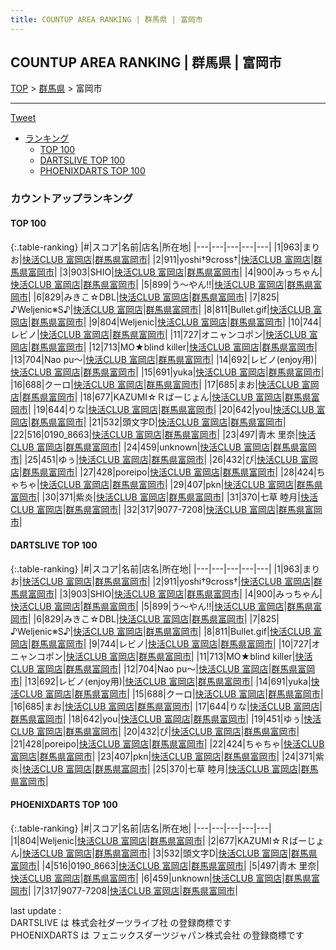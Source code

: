 ```yaml
---
title: COUNTUP AREA RANKING | 群馬県 | 富岡市
---
```

## COUNTUP AREA RANKING | 群馬県 | 富岡市

[TOP](/darts/rank/) > [群馬県](/darts/rank/群馬県/) > 富岡市

___

<a href="https://twitter.com/share?ref_src=twsrc%5Etfw" data-text="COUNTUP AREA RANKING | 群馬県富岡市" class="twitter-share-button" data-hashtags="DARTSLIVE,PHOENIXDARTS,darts,ダーツ" data-show-count="false">Tweet</a>

* [ランキング](#カウントアップランキング)
    * [TOP 100](#top-100)
    * [DARTSLIVE TOP 100](#dartslive-top-100)
    * [PHOENIXDARTS TOP 100](#phoenixdarts-top-100)

### カウントアップランキング

#### TOP 100



{:.table-ranking}
|#|スコア|名前|店名|所在地|
|---|---|---|---|---|
|1|963|<span class="rank-name-dl">まりお</span>|<a href="https://search.dartslive.com/jp/shop/9c7f5ce35825a10125d56fb0e5c39bac">快活CLUB 富岡店</a>|<a href="/darts/rank/群馬県/富岡市">群馬県富岡市</a>|
|2|911|<span class="rank-name-dl">yoshi†9cross†</span>|<a href="https://search.dartslive.com/jp/shop/9c7f5ce35825a10125d56fb0e5c39bac">快活CLUB 富岡店</a>|<a href="/darts/rank/群馬県/富岡市">群馬県富岡市</a>|
|3|903|<span class="rank-name-dl">SHIO</span>|<a href="https://search.dartslive.com/jp/shop/9c7f5ce35825a10125d56fb0e5c39bac">快活CLUB 富岡店</a>|<a href="/darts/rank/群馬県/富岡市">群馬県富岡市</a>|
|4|900|<span class="rank-name-dl">みっちゃん</span>|<a href="https://search.dartslive.com/jp/shop/9c7f5ce35825a10125d56fb0e5c39bac">快活CLUB 富岡店</a>|<a href="/darts/rank/群馬県/富岡市">群馬県富岡市</a>|
|5|899|<span class="rank-name-dl">う～やん!!</span>|<a href="https://search.dartslive.com/jp/shop/9c7f5ce35825a10125d56fb0e5c39bac">快活CLUB 富岡店</a>|<a href="/darts/rank/群馬県/富岡市">群馬県富岡市</a>|
|6|829|<span class="rank-name-dl">みきこ☆DBL</span>|<a href="https://search.dartslive.com/jp/shop/9c7f5ce35825a10125d56fb0e5c39bac">快活CLUB 富岡店</a>|<a href="/darts/rank/群馬県/富岡市">群馬県富岡市</a>|
|7|825|<span class="rank-name-dl">♪Weljenic※S♪</span>|<a href="https://search.dartslive.com/jp/shop/9c7f5ce35825a10125d56fb0e5c39bac">快活CLUB 富岡店</a>|<a href="/darts/rank/群馬県/富岡市">群馬県富岡市</a>|
|8|811|<span class="rank-name-dl">Bullet.gif</span>|<a href="https://search.dartslive.com/jp/shop/9c7f5ce35825a10125d56fb0e5c39bac">快活CLUB 富岡店</a>|<a href="/darts/rank/群馬県/富岡市">群馬県富岡市</a>|
|9|804|<span class="rank-name-pd">Weljenic</span>|<a href="https://vs.phoenixdarts.com/jp/shop/shopDetailInfo/s_79757?s_seq=79757">快活CLUB 富岡店</a>|<a href="/darts/rank/群馬県/富岡市">群馬県富岡市</a>|
|10|744|<span class="rank-name-dl">レビノ</span>|<a href="https://search.dartslive.com/jp/shop/9c7f5ce35825a10125d56fb0e5c39bac">快活CLUB 富岡店</a>|<a href="/darts/rank/群馬県/富岡市">群馬県富岡市</a>|
|11|727|<span class="rank-name-dl">オニャンコポン</span>|<a href="https://search.dartslive.com/jp/shop/9c7f5ce35825a10125d56fb0e5c39bac">快活CLUB 富岡店</a>|<a href="/darts/rank/群馬県/富岡市">群馬県富岡市</a>|
|12|713|<span class="rank-name-dl">MO★blind killer</span>|<a href="https://search.dartslive.com/jp/shop/9c7f5ce35825a10125d56fb0e5c39bac">快活CLUB 富岡店</a>|<a href="/darts/rank/群馬県/富岡市">群馬県富岡市</a>|
|13|704|<span class="rank-name-dl">Nao pu〜</span>|<a href="https://search.dartslive.com/jp/shop/9c7f5ce35825a10125d56fb0e5c39bac">快活CLUB 富岡店</a>|<a href="/darts/rank/群馬県/富岡市">群馬県富岡市</a>|
|14|692|<span class="rank-name-dl">レビノ(enjoy用)</span>|<a href="https://search.dartslive.com/jp/shop/9c7f5ce35825a10125d56fb0e5c39bac">快活CLUB 富岡店</a>|<a href="/darts/rank/群馬県/富岡市">群馬県富岡市</a>|
|15|691|<span class="rank-name-dl">yuka</span>|<a href="https://search.dartslive.com/jp/shop/9c7f5ce35825a10125d56fb0e5c39bac">快活CLUB 富岡店</a>|<a href="/darts/rank/群馬県/富岡市">群馬県富岡市</a>|
|16|688|<span class="rank-name-dl">クーロ</span>|<a href="https://search.dartslive.com/jp/shop/9c7f5ce35825a10125d56fb0e5c39bac">快活CLUB 富岡店</a>|<a href="/darts/rank/群馬県/富岡市">群馬県富岡市</a>|
|17|685|<span class="rank-name-dl">まお</span>|<a href="https://search.dartslive.com/jp/shop/9c7f5ce35825a10125d56fb0e5c39bac">快活CLUB 富岡店</a>|<a href="/darts/rank/群馬県/富岡市">群馬県富岡市</a>|
|18|677|<span class="rank-name-pd">KAZUMI☆Ｒばーじょん</span>|<a href="https://vs.phoenixdarts.com/jp/shop/shopDetailInfo/s_79757?s_seq=79757">快活CLUB 富岡店</a>|<a href="/darts/rank/群馬県/富岡市">群馬県富岡市</a>|
|19|644|<span class="rank-name-dl">りな</span>|<a href="https://search.dartslive.com/jp/shop/9c7f5ce35825a10125d56fb0e5c39bac">快活CLUB 富岡店</a>|<a href="/darts/rank/群馬県/富岡市">群馬県富岡市</a>|
|20|642|<span class="rank-name-dl">you</span>|<a href="https://search.dartslive.com/jp/shop/9c7f5ce35825a10125d56fb0e5c39bac">快活CLUB 富岡店</a>|<a href="/darts/rank/群馬県/富岡市">群馬県富岡市</a>|
|21|532|<span class="rank-name-pd">頭文字D</span>|<a href="https://vs.phoenixdarts.com/jp/shop/shopDetailInfo/s_79757?s_seq=79757">快活CLUB 富岡店</a>|<a href="/darts/rank/群馬県/富岡市">群馬県富岡市</a>|
|22|516|<span class="rank-name-pd">0190_8663</span>|<a href="https://vs.phoenixdarts.com/jp/shop/shopDetailInfo/s_79757?s_seq=79757">快活CLUB 富岡店</a>|<a href="/darts/rank/群馬県/富岡市">群馬県富岡市</a>|
|23|497|<span class="rank-name-pd">青木 里奈</span>|<a href="https://vs.phoenixdarts.com/jp/shop/shopDetailInfo/s_79757?s_seq=79757">快活CLUB 富岡店</a>|<a href="/darts/rank/群馬県/富岡市">群馬県富岡市</a>|
|24|459|<span class="rank-name-pd">unknown</span>|<a href="https://vs.phoenixdarts.com/jp/shop/shopDetailInfo/s_79757?s_seq=79757">快活CLUB 富岡店</a>|<a href="/darts/rank/群馬県/富岡市">群馬県富岡市</a>|
|25|451|<span class="rank-name-dl">ゆぅ</span>|<a href="https://search.dartslive.com/jp/shop/9c7f5ce35825a10125d56fb0e5c39bac">快活CLUB 富岡店</a>|<a href="/darts/rank/群馬県/富岡市">群馬県富岡市</a>|
|26|432|<span class="rank-name-dl">ぴ</span>|<a href="https://search.dartslive.com/jp/shop/9c7f5ce35825a10125d56fb0e5c39bac">快活CLUB 富岡店</a>|<a href="/darts/rank/群馬県/富岡市">群馬県富岡市</a>|
|27|428|<span class="rank-name-dl">poreipo</span>|<a href="https://search.dartslive.com/jp/shop/9c7f5ce35825a10125d56fb0e5c39bac">快活CLUB 富岡店</a>|<a href="/darts/rank/群馬県/富岡市">群馬県富岡市</a>|
|28|424|<span class="rank-name-dl">ちゃちゃ</span>|<a href="https://search.dartslive.com/jp/shop/9c7f5ce35825a10125d56fb0e5c39bac">快活CLUB 富岡店</a>|<a href="/darts/rank/群馬県/富岡市">群馬県富岡市</a>|
|29|407|<span class="rank-name-dl">pkn</span>|<a href="https://search.dartslive.com/jp/shop/9c7f5ce35825a10125d56fb0e5c39bac">快活CLUB 富岡店</a>|<a href="/darts/rank/群馬県/富岡市">群馬県富岡市</a>|
|30|371|<span class="rank-name-dl">紫炎</span>|<a href="https://search.dartslive.com/jp/shop/9c7f5ce35825a10125d56fb0e5c39bac">快活CLUB 富岡店</a>|<a href="/darts/rank/群馬県/富岡市">群馬県富岡市</a>|
|31|370|<span class="rank-name-dl">七草 睦月</span>|<a href="https://search.dartslive.com/jp/shop/9c7f5ce35825a10125d56fb0e5c39bac">快活CLUB 富岡店</a>|<a href="/darts/rank/群馬県/富岡市">群馬県富岡市</a>|
|32|317|<span class="rank-name-pd">9077-7208</span>|<a href="https://vs.phoenixdarts.com/jp/shop/shopDetailInfo/s_79757?s_seq=79757">快活CLUB 富岡店</a>|<a href="/darts/rank/群馬県/富岡市">群馬県富岡市</a>|


#### DARTSLIVE TOP 100



{:.table-ranking}
|#|スコア|名前|店名|所在地|
|---|---|---|---|---|
|1|963|<span class="rank-name-dl">まりお</span>|<a href="https://search.dartslive.com/jp/shop/9c7f5ce35825a10125d56fb0e5c39bac">快活CLUB 富岡店</a>|<a href="/darts/rank/群馬県/富岡市">群馬県富岡市</a>|
|2|911|<span class="rank-name-dl">yoshi†9cross†</span>|<a href="https://search.dartslive.com/jp/shop/9c7f5ce35825a10125d56fb0e5c39bac">快活CLUB 富岡店</a>|<a href="/darts/rank/群馬県/富岡市">群馬県富岡市</a>|
|3|903|<span class="rank-name-dl">SHIO</span>|<a href="https://search.dartslive.com/jp/shop/9c7f5ce35825a10125d56fb0e5c39bac">快活CLUB 富岡店</a>|<a href="/darts/rank/群馬県/富岡市">群馬県富岡市</a>|
|4|900|<span class="rank-name-dl">みっちゃん</span>|<a href="https://search.dartslive.com/jp/shop/9c7f5ce35825a10125d56fb0e5c39bac">快活CLUB 富岡店</a>|<a href="/darts/rank/群馬県/富岡市">群馬県富岡市</a>|
|5|899|<span class="rank-name-dl">う～やん!!</span>|<a href="https://search.dartslive.com/jp/shop/9c7f5ce35825a10125d56fb0e5c39bac">快活CLUB 富岡店</a>|<a href="/darts/rank/群馬県/富岡市">群馬県富岡市</a>|
|6|829|<span class="rank-name-dl">みきこ☆DBL</span>|<a href="https://search.dartslive.com/jp/shop/9c7f5ce35825a10125d56fb0e5c39bac">快活CLUB 富岡店</a>|<a href="/darts/rank/群馬県/富岡市">群馬県富岡市</a>|
|7|825|<span class="rank-name-dl">♪Weljenic※S♪</span>|<a href="https://search.dartslive.com/jp/shop/9c7f5ce35825a10125d56fb0e5c39bac">快活CLUB 富岡店</a>|<a href="/darts/rank/群馬県/富岡市">群馬県富岡市</a>|
|8|811|<span class="rank-name-dl">Bullet.gif</span>|<a href="https://search.dartslive.com/jp/shop/9c7f5ce35825a10125d56fb0e5c39bac">快活CLUB 富岡店</a>|<a href="/darts/rank/群馬県/富岡市">群馬県富岡市</a>|
|9|744|<span class="rank-name-dl">レビノ</span>|<a href="https://search.dartslive.com/jp/shop/9c7f5ce35825a10125d56fb0e5c39bac">快活CLUB 富岡店</a>|<a href="/darts/rank/群馬県/富岡市">群馬県富岡市</a>|
|10|727|<span class="rank-name-dl">オニャンコポン</span>|<a href="https://search.dartslive.com/jp/shop/9c7f5ce35825a10125d56fb0e5c39bac">快活CLUB 富岡店</a>|<a href="/darts/rank/群馬県/富岡市">群馬県富岡市</a>|
|11|713|<span class="rank-name-dl">MO★blind killer</span>|<a href="https://search.dartslive.com/jp/shop/9c7f5ce35825a10125d56fb0e5c39bac">快活CLUB 富岡店</a>|<a href="/darts/rank/群馬県/富岡市">群馬県富岡市</a>|
|12|704|<span class="rank-name-dl">Nao pu〜</span>|<a href="https://search.dartslive.com/jp/shop/9c7f5ce35825a10125d56fb0e5c39bac">快活CLUB 富岡店</a>|<a href="/darts/rank/群馬県/富岡市">群馬県富岡市</a>|
|13|692|<span class="rank-name-dl">レビノ(enjoy用)</span>|<a href="https://search.dartslive.com/jp/shop/9c7f5ce35825a10125d56fb0e5c39bac">快活CLUB 富岡店</a>|<a href="/darts/rank/群馬県/富岡市">群馬県富岡市</a>|
|14|691|<span class="rank-name-dl">yuka</span>|<a href="https://search.dartslive.com/jp/shop/9c7f5ce35825a10125d56fb0e5c39bac">快活CLUB 富岡店</a>|<a href="/darts/rank/群馬県/富岡市">群馬県富岡市</a>|
|15|688|<span class="rank-name-dl">クーロ</span>|<a href="https://search.dartslive.com/jp/shop/9c7f5ce35825a10125d56fb0e5c39bac">快活CLUB 富岡店</a>|<a href="/darts/rank/群馬県/富岡市">群馬県富岡市</a>|
|16|685|<span class="rank-name-dl">まお</span>|<a href="https://search.dartslive.com/jp/shop/9c7f5ce35825a10125d56fb0e5c39bac">快活CLUB 富岡店</a>|<a href="/darts/rank/群馬県/富岡市">群馬県富岡市</a>|
|17|644|<span class="rank-name-dl">りな</span>|<a href="https://search.dartslive.com/jp/shop/9c7f5ce35825a10125d56fb0e5c39bac">快活CLUB 富岡店</a>|<a href="/darts/rank/群馬県/富岡市">群馬県富岡市</a>|
|18|642|<span class="rank-name-dl">you</span>|<a href="https://search.dartslive.com/jp/shop/9c7f5ce35825a10125d56fb0e5c39bac">快活CLUB 富岡店</a>|<a href="/darts/rank/群馬県/富岡市">群馬県富岡市</a>|
|19|451|<span class="rank-name-dl">ゆぅ</span>|<a href="https://search.dartslive.com/jp/shop/9c7f5ce35825a10125d56fb0e5c39bac">快活CLUB 富岡店</a>|<a href="/darts/rank/群馬県/富岡市">群馬県富岡市</a>|
|20|432|<span class="rank-name-dl">ぴ</span>|<a href="https://search.dartslive.com/jp/shop/9c7f5ce35825a10125d56fb0e5c39bac">快活CLUB 富岡店</a>|<a href="/darts/rank/群馬県/富岡市">群馬県富岡市</a>|
|21|428|<span class="rank-name-dl">poreipo</span>|<a href="https://search.dartslive.com/jp/shop/9c7f5ce35825a10125d56fb0e5c39bac">快活CLUB 富岡店</a>|<a href="/darts/rank/群馬県/富岡市">群馬県富岡市</a>|
|22|424|<span class="rank-name-dl">ちゃちゃ</span>|<a href="https://search.dartslive.com/jp/shop/9c7f5ce35825a10125d56fb0e5c39bac">快活CLUB 富岡店</a>|<a href="/darts/rank/群馬県/富岡市">群馬県富岡市</a>|
|23|407|<span class="rank-name-dl">pkn</span>|<a href="https://search.dartslive.com/jp/shop/9c7f5ce35825a10125d56fb0e5c39bac">快活CLUB 富岡店</a>|<a href="/darts/rank/群馬県/富岡市">群馬県富岡市</a>|
|24|371|<span class="rank-name-dl">紫炎</span>|<a href="https://search.dartslive.com/jp/shop/9c7f5ce35825a10125d56fb0e5c39bac">快活CLUB 富岡店</a>|<a href="/darts/rank/群馬県/富岡市">群馬県富岡市</a>|
|25|370|<span class="rank-name-dl">七草 睦月</span>|<a href="https://search.dartslive.com/jp/shop/9c7f5ce35825a10125d56fb0e5c39bac">快活CLUB 富岡店</a>|<a href="/darts/rank/群馬県/富岡市">群馬県富岡市</a>|


#### PHOENIXDARTS TOP 100



{:.table-ranking}
|#|スコア|名前|店名|所在地|
|---|---|---|---|---|
|1|804|<span class="rank-name-pd">Weljenic</span>|<a href="https://vs.phoenixdarts.com/jp/shop/shopDetailInfo/s_79757?s_seq=79757">快活CLUB 富岡店</a>|<a href="/darts/rank/群馬県/富岡市">群馬県富岡市</a>|
|2|677|<span class="rank-name-pd">KAZUMI☆Ｒばーじょん</span>|<a href="https://vs.phoenixdarts.com/jp/shop/shopDetailInfo/s_79757?s_seq=79757">快活CLUB 富岡店</a>|<a href="/darts/rank/群馬県/富岡市">群馬県富岡市</a>|
|3|532|<span class="rank-name-pd">頭文字D</span>|<a href="https://vs.phoenixdarts.com/jp/shop/shopDetailInfo/s_79757?s_seq=79757">快活CLUB 富岡店</a>|<a href="/darts/rank/群馬県/富岡市">群馬県富岡市</a>|
|4|516|<span class="rank-name-pd">0190_8663</span>|<a href="https://vs.phoenixdarts.com/jp/shop/shopDetailInfo/s_79757?s_seq=79757">快活CLUB 富岡店</a>|<a href="/darts/rank/群馬県/富岡市">群馬県富岡市</a>|
|5|497|<span class="rank-name-pd">青木 里奈</span>|<a href="https://vs.phoenixdarts.com/jp/shop/shopDetailInfo/s_79757?s_seq=79757">快活CLUB 富岡店</a>|<a href="/darts/rank/群馬県/富岡市">群馬県富岡市</a>|
|6|459|<span class="rank-name-pd">unknown</span>|<a href="https://vs.phoenixdarts.com/jp/shop/shopDetailInfo/s_79757?s_seq=79757">快活CLUB 富岡店</a>|<a href="/darts/rank/群馬県/富岡市">群馬県富岡市</a>|
|7|317|<span class="rank-name-pd">9077-7208</span>|<a href="https://vs.phoenixdarts.com/jp/shop/shopDetailInfo/s_79757?s_seq=79757">快活CLUB 富岡店</a>|<a href="/darts/rank/群馬県/富岡市">群馬県富岡市</a>|


<div class="footer border-top border-gray-light mt-5 pt-3 text-right text-gray">
    last update : <span style="font-weight: italic" id="foot_last_modified"></span><br />
    DARTSLIVE は 株式会社ダーツライブ社 の登録商標です<br />
    PHOENIXDARTS は フェニックスダーツジャパン株式会社 の登録商標です<br />
</div>

<script src="https://cdnjs.cloudflare.com/ajax/libs/jquery.tablesorter/2.31.3/js/jquery.tablesorter.min.js" integrity="sha512-qzgd5cYSZcosqpzpn7zF2ZId8f/8CHmFKZ8j7mU4OUXTNRd5g+ZHBPsgKEwoqxCtdQvExE5LprwwPAgoicguNg==" crossorigin="anonymous" referrerpolicy="no-referrer"></script>
<link rel="stylesheet" href="https://cdnjs.cloudflare.com/ajax/libs/jquery.tablesorter/2.31.3/css/theme.default.min.css" integrity="sha512-wghhOJkjQX0Lh3NSWvNKeZ0ZpNn+SPVXX1Qyc9OCaogADktxrBiBdKGDoqVUOyhStvMBmJQ8ZdMHiR3wuEq8+w==" crossorigin="anonymous" referrerpolicy="no-referrer" />
<script>
$(function() {
    $(".table-ranking").tablesorter({sortList:[[0, 0]]});
    $("#foot_last_modified").text(formatDate(new Date(document.lastModified), 'yyyy-MM-dd HH:mm:ss'));
});
</script>

<script async src="https://platform.twitter.com/widgets.js" charset="utf-8"></script>